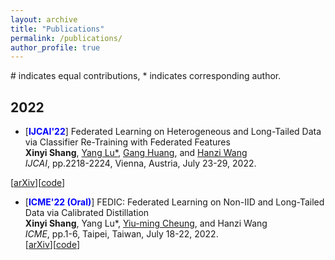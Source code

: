 ```yaml
---
layout: archive
title: "Publications"
permalink: /publications/
author_profile: true
---
```


  <!-- You can also find my articles on [my Google Scholar profile](https://scholar.google.com/citations?hl=zh-CN&user=pkfBYHAAAAAJ) -->
  
  \# indicates equal contributions, \* indicates corresponding author.


<!-- ## 2023
- [<span style="color:blue"><strong>ICML'23</strong></span>] Revisiting Weighted Aggregation in Federated Learning with Neural Networks <br> 
  Zexi Li, Tao Lin, **Xinyi Shang**, and Chao Wu. 2023.<br>
  *International Conference on Machine Learning*, Honolulu, Hawai'i, July 23-29, 2023.<br>
  [[arXiv](https://arxiv.org/abs/2302.10911)]
  
- [<span style="color:blue"><strong>ICCV'23</strong></span>] No Fear of Classifier Biases: Neural Collapse Inspired Federated Learning with Synthetic and Fixed Classifier <br> 
  [Zexi Li](https://zexilee.github.io/about-zexili//), **Xinyi Shang**, Rui He, [Tao Lin](https://tlin-taolin.github.io/), [Chao Wu](https://wuchaozju.github.io/). 2023.<br>
   *International Conference on Computer Vision*, Paris, France, October 2-6, 2023.<br>
  [[arXiv](https://arxiv.org/abs/2303.10058)]

- [<span style="color:blue"><strong>Preprint</strong></span>] Federated Semi-Supervised Learning with Annotation Heterogeneity <br> 
   **Xinyi Shang**\#, Gang Huang\#, Yang Lu\*, [Jian Lou](https://sites.google.com/view/jianlou), [Bo Han](https://bhanml.github.io/), Yiu-ming Cheung, and Hanzi Wang. 2023.<br>
    [[arXiv](https://arxiv.org/abs/2303.02445)] -->

## 2022
- [<span style="color:blue"><strong>IJCAI'22</strong></span>] Federated Learning on Heterogeneous and Long-Tailed Data via Classifier Re-Training with Federated Features<br>
  **Xinyi Shang**, [Yang Lu\*](https://jasonyanglu.github.io/), [Gang Huang](https://gondor.org/), and [Hanzi Wang](https://pami.xmu.edu.cn/hanzi/)<br>
  *IJCAI*, pp.2218-2224, Vienna, Austria, July 23-29, 2022.<br>
 <!-- *International Joint Conference on Artificial Intelligence*, pp.2218-2224, Vienna, Austria, July 23-29, 2022.<br>-->
  [[arXiv](https://arxiv.org/abs/2204.13399)][[code](https://github.com/shangxinyi/CReFF-FL)]
  
- [<span style="color:blue"><strong>ICME'22 (Oral)</strong></span>] FEDIC: Federated Learning on Non-IID and Long-Tailed Data via Calibrated Distillation<br>
  **Xinyi Shang**, Yang Lu\*, [Yiu-ming Cheung](https://www.comp.hkbu.edu.hk/~ymc/), and Hanzi Wang<br>
  *ICME*, pp.1-6, Taipei, Taiwan, July 18-22, 2022.<br>
  <!--*IEEE International Conference on Multimedia and Expo*, pp.1-6, Taipei, Taiwan, July 18-22, 2022.<br>-->
  [[arXiv](https://arxiv.org/abs/2205.00172)][[code](https://github.com/shangxinyi/FEDIC)]

<!-- ## Patents -->
<!--  - [<span style="color:blue"><strong>专利</strong></span>] 一种面向长尾异构数据的联邦学习方法 <br> 卢杨,**尚心怡**, 黄刚, 华炜, 王菡子.<br> 专利申请公布号: CN114429219A, 申请日: 2021.12.09, 申请公布日: 2022.05.03. -->
